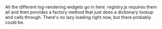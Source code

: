 All the different log-rendering widgets go in here.  registry.js requires them
all and then provides a factory method that just does a dictionary lookup and
calls through.  There's no lazy loading right now, but there probably could be.
